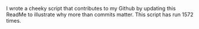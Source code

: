 I wrote a cheeky script that contributes to my Github by updating this ReadMe to illustrate why more than commits matter. This script has run 1572 times.